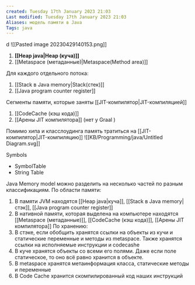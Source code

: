 ```yaml
---
created: Tuesday 17th January 2023 21:03
Last modified: Tuesday 17th January 2023 21:03
Aliases: модель памяти в Java
Tags: java
---
```

d
![[Pasted image 20230429140153.png]]


1. **[[Heap java|Heap (куча)]]**
2. [[Metaspace (метаданные)|Metaspace(Method area)]] 

Для каждого отдельного потока:
1. [[Stack в Java memory|Stack(стек)]]
2. [[Java program counter register]]


Сегменты памяти, которые заняты [[JIT-компилятор|JIT-компиляцией]]
1. [[CodeCache (кэш кода)]]
2. [[Арены JIT компилятора]] (нет у Graal )

Помимо хипа и класслоудинга память тратиться на [[JIT-компилятор|JIT-компиляцию]]
![[KB/Programming/java/Untitled Diagram.svg]]

Symbols
- SymbolTable
- String Table


Java Memory model можно разделить на несколько частей по разным классификациям.
По области памяти:
1. В памяти JVM находятся [[Heap java|куча]], [[Stack в Java memory|стэк]], [[Java program counter register]]
2. В нативной памяти, которая выделена на компьютере находятся [[Metaspace (метаданные)]], [[CodeCache (кэш кода)]], [[Арены JIT компилятора]]
По хранению:
1. В стэке, если обобщить хранятся ссылки на объекты из кучи и статические переменные и методы из metaspace. Также хранятся ссылки на исполняемые инструкции и codecashe
2. В куче хранятся объекты со всеми его полями. Даже если поле статическое, то оно всё равно хранится в объекте.
3. В metaspace хранятся метаинформация класса, статические методы и переменные
4. В Code Cache хранится скомпилированный код наших инструкций

